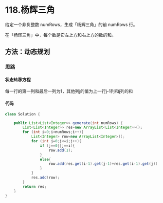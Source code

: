 # 118.杨辉三角

给定一个非负整数 numRows，生成「杨辉三角」的前 numRows 行。

在「杨辉三角」中，每个数是它左上方和右上方的数的和。

## 方法：动态规划

### 思路

#### 状态转移方程

每一行的第一列和最后一列为1，其他列j的值为上一行j-1列和j列的和

#### 代码

```java
class Solution {

    public List<List<Integer>> generate(int numRows) {
        List<List<Integer>> res=new ArrayList<List<Integer>>();
        for (int i=0;i<numRows;i++){
            List<Integer> row=new ArrayList<Integer>();
            for (int j=0;j<=i;j++){
                if (j==0||j==i){
                    row.add(1);
                }
                else{
                    row.add(res.get(i-1).get(j-1)+res.get(i-1).get(j));
                }        
            }
            res.add(row);
        }
        return res;
    }
}
```


